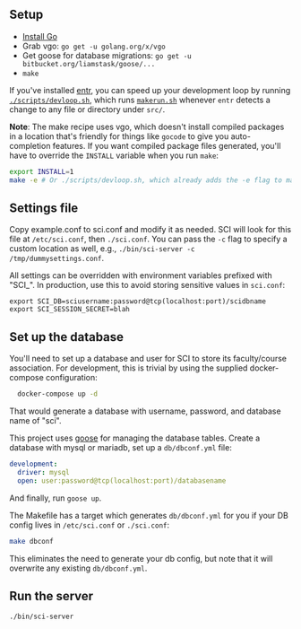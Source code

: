 Setup
--

- [Install Go](https://golang.org/dl/)
- Grab vgo: `go get -u golang.org/x/vgo`
- Get goose for database migrations: `go get -u bitbucket.org/liamstask/goose/...`
- `make`

If you've installed [entr](http://www.entrproject.org/), you can speed up your
development loop by running [`./scripts/devloop.sh`](./scripts/devloop.sh),
which runs [`makerun.sh`](./scripts/makerun.sh) whenever `entr` detects a
change to any file or directory under `src/`.

**Note**: The make recipe uses vgo, which doesn't install compiled packages in
a location that's friendly for things like `gocode` to give you auto-completion
features.  If you want compiled package files generated, you'll have to
override the `INSTALL` variable when you run `make`:

```bash
export INSTALL=1
make -e # Or ./scripts/devloop.sh, which already adds the -e flag to make
```

Settings file
---

Copy example.conf to sci.conf and modify it as needed.  SCI will look for this
file at `/etc/sci.conf`, then `./sci.conf`.  You can pass the `-c` flag to
specify a custom location as well, e.g., `./bin/sci-server -c /tmp/dummysettings.conf`.

All settings can be overridden with environment variables prefixed with "SCI_".
In production, use this to avoid storing sensitive values in `sci.conf`:

    export SCI_DB=sciusername:password@tcp(localhost:port)/scidbname
    export SCI_SESSION_SECRET=blah

Set up the database
---

You'll need to set up a database and user for SCI to store its faculty/course
association.  For development, this is trivial by using the supplied
docker-compose configuration:

```bash
  docker-compose up -d
```

That would generate a database with username, password, and database name of "sci".

This project uses [goose](https://bitbucket.org/liamstask/goose) for managing
the database tables.  Create a database with mysql or mariadb, set up a
`db/dbconf.yml` file:

```yaml
development:
  driver: mysql
  open: user:password@tcp(localhost:port)/databasename
```

And finally, run `goose up`.

The Makefile has a target which generates `db/dbconf.yml` for you if your DB
config lives in `/etc/sci.conf` or `./sci.conf`:

```bash
make dbconf
```

This eliminates the need to generate your db config, but note that it will
overwrite any existing `db/dbconf.yml`.

Run the server
---

```bash
./bin/sci-server
```

